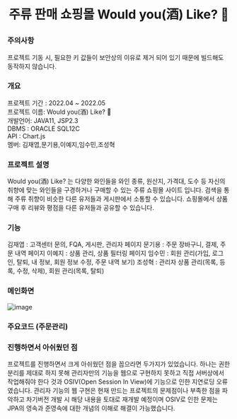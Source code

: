 <h1><p align="center"> 주류 판매 쇼핑몰 Would you(酒) Like? 🍷</p></h1>


### 주의사항 
프로젝트 기동 시, 필요한 키 값들이 보안상의 이유로 제거 되어 있기 때문에 빌드해도 동작하지 않습니다.

### 개요
프로젝트 기간 : 2022.04 ~ 2022.05<br>
프로젝트 이름: Would you(酒) Like? 🍷<br>
개발언어: JAVA11, JSP2.3<br>
DBMS : ORACLE SQL12C<br>
API : Chart.js<br>
멤버: 김재엽,문기용,이예지,임수민,조성혁<br>

### 프로젝트 설명
Would you(酒) Like? 는 다양한 와인들을 와인 종류, 원산지, 가격대, 도수 등 자신의 취향에 맞는 와인들을 구경하거나 구매할 수 있는 주류 쇼핑몰 사이트 입니다.
검색을 통해 주류 취향이 비슷한 다른 유저들과 게시판에서 소통할 수 있습니다.
쇼핑몰에서 상품구매 후 리뷰와 평점을 다른 유저들과 공유할 수 있습니다.

### 기능
김재엽 : 고객센터 문의, FQA, 게시판, 관리자 페이지
문기용 : 주문 장바구니, 결제, 주문 내역 페이지
이예지 : 상품 관리, 상품 필터링 페이지
임수민 : 회원 관리(가입, 로그인, 탈퇴, 내 정보, 회원 정보 수정, 주문 내역 보기)
조성혁 : 관리자 상품 관리(목록, 등록, 수정, 삭제), 회원 관리(목록, 탈퇴)

### 메인화면
![image](https://github.com/user-attachments/assets/6888c029-4bde-4a9e-b72c-47483b787647)


### 주요코드 (주문관리)


### 진행하면서 아쉬웠던 점
프로젝트를 진행하면서 크게 아쉬웠던 점을 꼽으라면 두가지가 있었습니다. 하나는 권한 분리를 제대로 하지 못해 관리자만의 기능을 웹으로 구현하지 못하고 직접 서버상에서 작업해줘야 한다 것과 OSIV(Open Session In View)에 기능으로 인한 지연로딩 오류 였습니다. 관리자 기능의 웹 구현은 현재 만드는 프로젝트의 문제점이나 부족한 점을 파악하고 차기버전 개발 시 해당 내용을 토대로 재개발 예정이며 OSIV로 인한 문제는 JPA의 영속과 준영속에 대한 개념의 이해로 해결이 가능했습니다.









